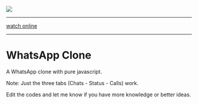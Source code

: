 <div>
  <div>
    <img src="./images/page.gif" />
  </div>
  
  <hr /><a href="https://mohammadbaratii.github.io/WhatsApp-Clone/" target="_blank">watch online</a><hr />
  <h1>WhatsApp Clone</h1>
  <p>A WhatsApp clone with pure javascript.</p>
  <p>Note: Just the three tabs (Chats - Status - Calls) work.</p>
  <p>
    Edit the codes and let me know if you have more knowledge or better ideas.
  </p>
</div>
